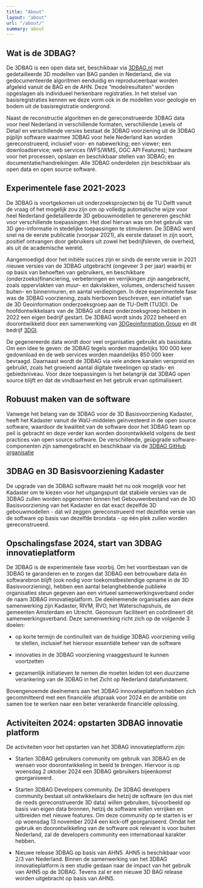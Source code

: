 ```yaml
---
title: "About"
layout: "about"
url: "/about/"
summary: about
---
```


## Wat is de 3DBAG?

De 3DBAG is een open data set, beschikbaar via [3DBAG.nl](3DBAG.nl) met gedetailleerde 3D modellen van BAG panden in Nederland, die via gedocumenteerde algoritmen eenduidig en reproduceerbaar worden afgeleid vanuit de BAG en de AHN. Deze “modelresultaten” worden opgeslagen als individueel herkenbare registraties. In het stelsel van basisregistraties kennen we deze vorm ook in de modellen voor geologie en bodem uit de basisregistratie ondergrond. 

Naast de reconstructie algoritmen en de gereconstrueerde 3DBAG data voor heel Nederland in verschillende formaten, verschillende Levels of Detail en verschillende versies bestaat de 3DBAG voorziening uit de 3DBAG pijplijn software waarmee 3DBAG voor hele Nederland kan worden gereconstrueerd, inclusief voor- en nabewerking; een viewer; een downloadservice; web services (WFS/WMS, OGC API Features); hardware voor het processen, opslaan en beschikbaar stellen van 3DBAG; en documentatie/handreikingen. Alle 3DBAG onderdelen zijn beschikbaar als open data en open source software.

## Experimentele fase 2021-2023

De 3DBAG is voortgekomen uit onderzoeksprojecten bij de TU Delft vanuit de vraag of het mogelijk zou zijn om op volledig automatische wijze voor heel Nederland gedetailleerde 3D gebouwmodellen te genereren geschikt voor verschillende toepassingen. Het doel hiervan was om het gebruik van 3D geo-informatie in stedelijke toepassingen te stimuleren. De 3DBAG werd snel na de eerste publicatie (voorjaar 2021), als eerste dataset in zijn soort, positief ontvangen door gebruikers uit zowel het bedrijfsleven, de overheid, als uit de academische wereld.

Aangemoedigd door het initiële succes zijn er sinds de eerste versie in 2021 nieuwe versies van de 3DBAG uitgebracht (ongeveer 3 per jaar) waarbij er op basis van behoeften van gebruikers, en beschikbare (onderzoeks)financiering, verbeteringen en verrijkingen zijn aangebracht, zoals oppervlakten van muur- en dakvlakken, volumes, onderscheid tussen buiten- en binnenmuren, en aantal verdiepingen. In deze experimentele fase was de 3DBAG voorziening, zoals hierboven beschreven, een initiatief van de 3D Geoinformation onderzoeksgroep aan de TU-Delft (TU3D). De hoofdontwikkelaars van de 3DBAG uit deze onderzoeksgroep hebben in 2022 een eigen bedrijf gestart. De 3DBAG wordt sinds 2022 beheerd en doorontwikkeld door een samenwerking van [3DGeoinformation Group](https://3d.bk.tudelft.nl/) en dit bedrijf [3DGI](https://3dgi.xyz/).

De gegenereerde data wordt door veel organisaties gebruikt als basisdata. Om een idee te geven: de 3DBAG tegels worden maandelijks 100 000 keer gedownload en de web services worden maandelijks 850 000 keer bevraagd. Daarnaast wordt de 3DBAG via vele andere kanalen verspreid en gebruikt, zoals het groeiend aantal digitale tweelingen op stads- en gebiedsniveau. Voor deze toepassingen is het belangrijk dat 3DBAG open source blijft en dat de vindbaarheid en het gebruik ervan optimaliseert.

## Robuust maken van de software
Vanwege het belang van de 3DBAG voor de 3D Basisvoorziening Kadaster, heeft het Kadaster vanuit de WaU-middelen geïnvesteerd in de open source software, waardoor de kwaliteit van de software door het 3DBAG team op peil is gebracht en deze verder kan worden doorontwikkeld volgens de best practices van open source software. De verschillende, geüpgrade software-componenten zijn samengebracht en beschikbaar via de [3DBAG GitHub organisatie](https://github.com/3DBAG)

## 3DBAG en 3D Basisvoorziening Kadaster

De upgrade van de 3DBAG software maakt het nu ook mogelijk voor het Kadaster om te kiezen voor het uitgangspunt dat stabiele versies van de 3DBAG zullen worden opgenomen binnen het Gebouwenbestand van de 3D Basisvoorziening van het Kadaster en dat exact dezelfde 3D gebouwmodellen - dat wil zeggen gereconstrueerd met dezelfde versie van de software op basis van dezelfde brondata - op één plek zullen worden gereconstrueerd.

## Opschalingsfase 2024, start van 3DBAG innovatieplatform

De 3DBAG is de experimentele fase voorbij. Om het voortbestaan van de 3DBAG te garanderen en te zorgen dat 3DBAG een betrouwbare data én softwarebron blijft (ook nodig voor toekomstbestendige opname in de 3D Basisvoorziening), hebben een aantal belanghebbende publieke organisaties steun gegeven aan een virtueel samenwerkingsverband onder de naam 3DBAG innovatieplatform. De deelnemende organisaties aan deze samenwerking zijn Kadaster, RIVM, RVO, het Waterschapshuis, de gemeenten Amsterdam en Utrecht. Geonovum faciliteert en coördineert dit samenwerkingsverband. Deze samenwerking richt zich op de volgende 3 doelen:

- op korte termijn de continuïteit van de huidige 3DBAG voorziening veilig te stellen, inclusief het hiervoor essentiële beheer van de software

- innovaties in de 3DBAG voorziening vraaggestuurd te kunnen voortzetten

- gezamenlijk initiatieven te nemen die moeten leiden tot een duurzame verankering van de 3DBAG in het Zicht op Nederland datafundament.

Bovengenoemde deelnemers aan het 3DBAG innovatieplatform hebben zich gecommitteerd met een financiële afspraak voor 2024 en de ambitie om samen toe te werken naar een beter verankerde financiële oplossing.

## Activiteiten 2024: opstarten 3DBAG innovatie platform
De activiteiten voor het opstarten van het 3DBAG innovatieplatform zijn:
- Starten 3DBAG gebruikers community om gebruik van 3DBAG en de wensen voor doorontwikkeling in beeld te brengen. Hiervoor is op woensdag 2 oktober 2024 een 3DBAG gebruikers bijeenkomst georganiseerd.

- Starten 3DBAG Developers community. De 3DBAG developers community bestaat uit ontwikkelaars die hetzij de software (en dus niet de reeds gereconstrueerde 3D data) willen gebruiken, bijvoorbeeld op basis van eigen data bronnen, hetzij de software willen verrijken en uitbreiden met nieuwe features. Om deze community op te starten is er op woensdag 13 november 2024 een kick-off georganiseerd. Omdat het gebruik en doorontwikkeling van de software ook relevant is voor buiten Nederland, zal de developers community een internationaal karakter hebben.
- Nieuwe release 3DBAG op basis van AHN5. AHN5 is beschikbaar voor 2/3 van Nederland. Binnen de samenwerking van het 3DBAG innovatieplatform is een studie gedaan naar de impact van het gebruik van AHN5 op de 3DBAG. Tevens zal er een nieuwe 3D BAG release worden uitgebracht op basis van AHN5.
